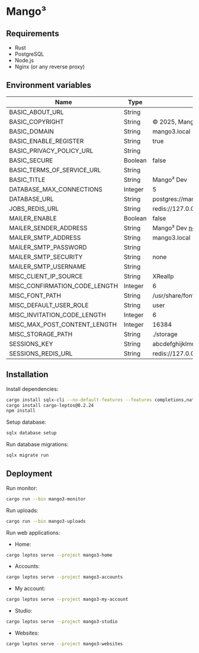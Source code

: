 # Mango³

## Requirements

- Rust
- PostgreSQL
- Node.js
- Nginx (or any reverse proxy)

## Environment variables

| Name                          | Type    | Default                                                          |
| ----------------------------- | ------- | ---------------------------------------------------------------- |
| BASIC_ABOUT_URL               | String  |                                                                  |
| BASIC_COPYRIGHT               | String  | © 2025, Mango³ Team                                              |
| BASIC_DOMAIN                  | String  | mango3.local                                                     |
| BASIC_ENABLE_REGISTER         | String  | true                                                             |
| BASIC_PRIVACY_POLICY_URL      | String  |                                                                  |
| BASIC_SECURE                  | Boolean | false                                                            |
| BASIC_TERMS_OF_SERVICE_URL    | String  |                                                                  |
| BASIC_TITLE                   | String  | Mango³ Dev                                                       |
| DATABASE_MAX_CONNECTIONS      | Integer | 5                                                                |
| DATABASE_URL                  | String  | postgres://mango3:mango3@127.0.0.1:5432/mango3_dev               |
| JOBS_REDIS_URL                | String  | redis://127.0.0.1:6379/0                                         |
| MAILER_ENABLE                 | Boolean | false                                                            |
| MAILER_SENDER_ADDRESS         | String  | Mango³ Dev <no-reply@mango3.local>                               |
| MAILER_SMTP_ADDRESS           | String  | mango3.local                                                     |
| MAILER_SMTP_PASSWORD          | String  |                                                                  |
| MAILER_SMTP_SECURITY          | String  | none                                                             |
| MAILER_SMTP_USERNAME          | String  |                                                                  |
| MISC_CLIENT_IP_SOURCE         | String  | XRealIp                                                          |
| MISC_CONFIRMATION_CODE_LENGTH | Integer | 6                                                                |
| MISC_FONT_PATH                | String  | /usr/share/fonts/truetype/dejavu/DejaVuSans.ttf                  |
| MISC_DEFAULT_USER_ROLE        | String  | user                                                             |
| MISC_INVITATION_CODE_LENGTH   | Integer | 6                                                                |
| MISC_MAX_POST_CONTENT_LENGTH  | Integer | 16384                                                            |
| MISC_STORAGE_PATH             | String  | ./storage                                                        |
| SESSIONS_KEY                  | String  | abcdefghijklmnopqrestuvvwxyz0123456789ABCDEFGHIJKLMNOPQRESTUVVWX |
| SESSIONS_REDIS_URL            | String  | redis://127.0.0.1:6379/1                                         |

## Installation

Install dependencies:

```sh
cargo install sqlx-cli --no-default-features --features completions,native-tls,postgres
cargo install cargo-leptos@0.2.24
npm install
```

Setup database:

```sh
sqlx database setup
```

Run database migrations:

```sh
sqlx migrate run
```

## Deployment

Run monitor:

```sh
cargo run --bin mango3-monitor
```

Run uploads:

```sh
cargo run --bin mango3-uploads
```

Run web applications:

* Home:

```sh
cargo leptos serve --project mango3-home
```

* Accounts:

```sh
cargo leptos serve --project mango3-accounts
```

* My account:

```sh
cargo leptos serve --project mango3-my-account
```

* Studio:

```sh
cargo leptos serve --project mango3-studio
```

* Websites:

```sh
cargo leptos serve --project mango3-websites
```
